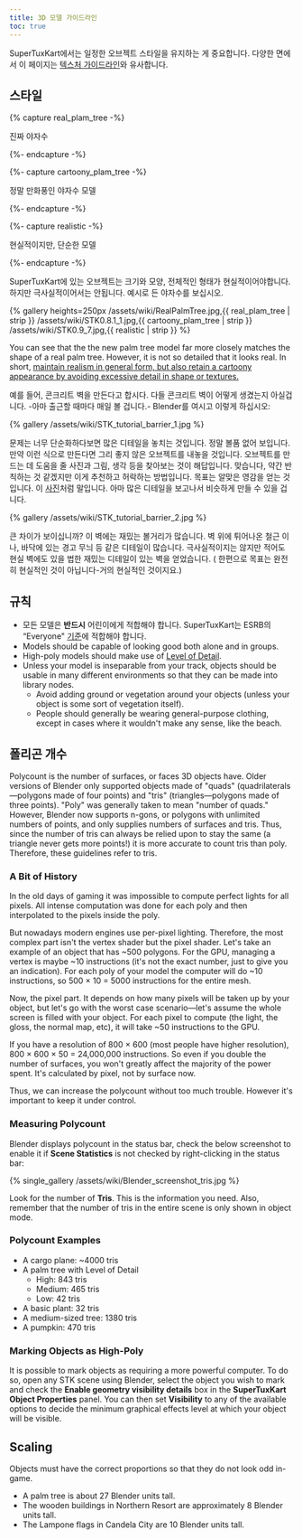 ```yaml
---
title: 3D 모델 가이드라인
toc: true
---
```

SuperTuxKart에서는 일정한 오브젝트 스타일을 유지하는 게 중요합니다. 다양한 면에서 이 페이지는 [텍스처 가이드라인](Texture_Guidelines)와 유사합니다.

## 스타일

{% capture real_plam_tree -%}

진짜 야자수

{%- endcapture -%}

{%- capture cartoony_plam_tree -%}

정말 만화풍인 야자수 모델

{%- endcapture -%}

{%- capture realistic -%}

현실적이지만, 단순한 모델

{%- endcapture -%}

SuperTuxKart에 있는 오브젝트는 크기와 모양, 전체적인 형태가 현실적이어야합니다. 하지만 극사실적이어서는 안됩니다. 예시로 든 야자수를 보십시오.

{% gallery heights=250px
/assets/wiki/RealPalmTree.jpg,{{ real_plam_tree | strip }}
/assets/wiki/STK0.8.1_1.jpg,{{ cartoony_plam_tree | strip }}
/assets/wiki/STK0.9_7.jpg,{{ realistic | strip }}
%}

You can see that the the new palm tree model far more closely matches the shape of a real palm tree. However, it is not so detailed that it looks real. In short, <u>maintain realism in general form, but also retain a cartoony appearance by avoiding excessive detail in shape or textures.</u>

예를 들어, 콘크리트 벽을 만든다고 합시다. 다들 콘크리트 벽이 어떻게 생겼는지 아실겁니다. -아마 출근할 때마다 매일 볼 겁니다.- Blender를 여시고 이렇게 하십시오:

{% gallery
/assets/wiki/STK_tutorial_barrier_1.jpg
%}

문제는 너무 단순화하다보면 많은 디테일을 놓치는 것입니다. 정말 볼품 없어 보입니다. 만약 이런 식으로 만든다면 그리 좋지 않은 오브젝트를 내놓을 것입니다. 오브젝트를 만드는 데 도움을 줄 사진과 그림, 생각 등을 찾아보는 것이 해답입니다. 맞습니다, 약간 반칙하는 것 같겠지만 이게 추천하고 허락하는 방법입니다. 목표는 알맞은 영감을 얻는 것입니다. 이 [사진](https://upload.wikimedia.org/wikipedia/commons/thumb/9/9e/BarreiraNewJersey.JPG/1280px-BarreiraNewJersey.JPG)처럼 말입니다. 아마 많은 디테일을 보고나서 비슷하게 만들 수 있을 겁니다.

{% gallery
/assets/wiki/STK_tutorial_barrier_2.jpg
%}

큰 차이가 보이십니까? 이 벽에는 재밌는 볼거리가 많습니다. 벽 위에 튀어나온 철근 이나, 바닥에 있는 경고 무늬 등 같은 디테일이 많습니다. 극사실적이지는 않지만 적어도 현실 벽에도 있을 법한 재밌는 디테일이 있는 벽을 얻었습니다. ( 한편으로 목표는 완전히 현실적인 것이 아닙니다-거의 현실적인 것이지요.)

## 규칙

* 모든 모델은 **반드시** 어린이에게 적합해야 합니다. SuperTuxKart는 ESRB의 “Everyone" [기준](https://en.wikipedia.org/wiki/Entertainment_Software_Rating_Board#Ratings)에 적합해야 합니다.
* Models should be capable of looking good both alone and in groups.
* High-poly models should make use of [Level of Detail](Level_of_Detail).
* Unless your model is inseparable from your track, objects should be usable in many different environments so that they can be made into library nodes.
    * Avoid adding ground or vegetation around your objects (unless your object is some sort of vegetation itself).
    * People should generally be wearing general-purpose clothing, except in cases where it wouldn't make any sense, like the beach.

## 폴리곤 개수

Polycount is the number of surfaces, or faces 3D objects have. Older versions of Blender only supported objects made of "quads" (quadrilaterals—polygons made of four points) and "tris" (triangles—polygons made of three points). "Poly" was generally taken to mean "number of quads." However, Blender now supports n-gons, or polygons with unlimited numbers of points, and only supplies numbers of surfaces and tris. Thus, since the number of tris can always be relied upon to stay the same (a triangle never gets more points!) it is more accurate to count tris than poly. Therefore, these guidelines refer to tris.

### A Bit of History

In the old days of gaming it was impossible to compute perfect lights for all pixels. All intense computation was done for each poly and then interpolated to the pixels inside the poly.

But nowadays modern engines use per-pixel lighting. Therefore, the most complex part isn't the vertex shader but the pixel shader. Let's take an example of an object that has ~500 polygons. For the GPU, managing a vertex is maybe ~10 instructions (it's not the exact number, just to give you an indication). For each poly of your model the computer will do ~10 instructions, so 500 × 10 = 5000 instructions for the entire mesh.

Now, the pixel part. It depends on how many pixels will be taken up by your object, but let's go with the worst case scenario—let's assume the whole screen is filled with your object. For each pixel to compute (the light, the gloss, the normal map, etc), it will take ~50 instructions to the GPU.

If you have a resolution of 800 × 600 (most people have higher resolution), 800 × 600 × 50 = 24,000,000 instructions. So even if you double the number of surfaces, you won't greatly affect the majority of the power spent. It's calculated by pixel, not by surface now.

Thus, we can increase the polycount without too much trouble. However it's important to keep it under control.

### Measuring Polycount

Blender displays polycount in the status bar, check the below screenshot to enable it if **Scene Statistics** is not checked by right-clicking in the status bar:

{% single_gallery
/assets/wiki/Blender_screenshot_tris.jpg
%}

Look for the number of **Tris**. This is the information you need. Also, remember that the number of tris in the entire scene is only shown in object mode.

### Polycount Examples

* A cargo plane: ~4000 tris
* A palm tree with Level of Detail
    * High: 843 tris
    * Medium: 465 tris
    * Low: 42 tris
* A basic plant: 32 tris
* A medium-sized tree: 1380 tris
* A pumpkin: 470 tris

### Marking Objects as High-Poly

It is possible to mark objects as requiring a more powerful computer. To do so, open any STK scene using Blender, select the object you wish to mark and check the **Enable geometry visibility details** box in the **SuperTuxKart Object Properties** panel. You can then set **Visibility** to any of the available options to decide the minimum graphical effects level at which your object will be visible.

## Scaling

Objects must have the correct proportions so that they do not look odd in-game.

* A palm tree is about 27 Blender units tall.
* The wooden buildings in Northern Resort are approximately 8 Blender units tall.
* The Lampone flags in Candela City are 10 Blender units tall.
